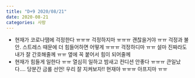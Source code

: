 ```yaml
---
title: "D+9 2020/08/21"
date: 2020-08-21
categories: 사랑
---
```

- 현재가 코로나땜에 걱정한다 ㅠㅠㅠ 걱정하지마 ㅠㅠㅠ 괜찮을거야 ㅠㅠ 걱정과 불안. 스트레스 때문에 더 힘들어하면 어떻게 ㅠㅠㅠ 걱정하디마 ㅠㅠ 설마 진짜라도 내가 잘 간호해줄께 ㅠㅠ 옆에 꼭 붙어서 힘이 되어줄께
- 현재가 힘들게 일한다 ㅠㅠ 열심히 일하고 밤새고 컨디션 안좋다 ㅠㅠㅠ 큰일났다.... 당분간 금롤 선언! 우리 잘 지켜보자!! 현재야 ㅠㅠㅠ 아프지마 ㅠㅠ
